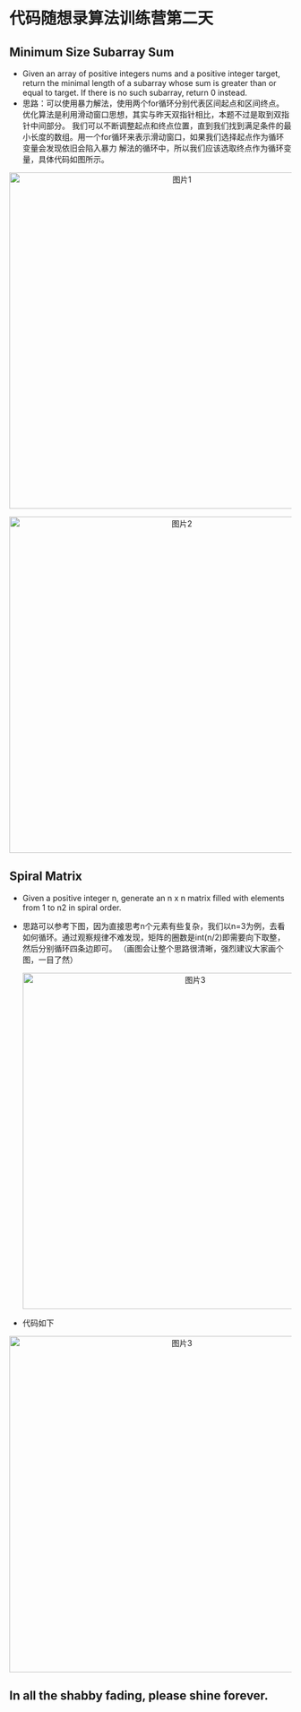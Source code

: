 # 代码随想录算法训练营第二天
## Minimum Size Subarray Sum
* Given an array of positive integers nums and a positive integer target, return the minimal length of a
  subarray whose sum is greater than or equal to target. If there is no such subarray, return 0 instead.
* 思路：可以使用暴力解法，使用两个for循环分别代表区间起点和区间终点。优化算法是利用滑动窗口思想，其实与昨天双指针相比，本题不过是取到双指针中间部分。
  我们可以不断调整起点和终点位置，直到我们找到满足条件的最小长度的数组。用一个for循环来表示滑动窗口，如果我们选择起点作为循环变量会发现依旧会陷入暴力
解法的循环中，所以我们应该选取终点作为循环变量，具体代码如图所示。

<p align="center">
  <img src="https://github.com/user-attachments/assets/f36937a0-fff0-4b46-bf7a-9a90e94b4b55" alt="图片1" width="600">
</p>

<p align="center">
  <img src="https://github.com/user-attachments/assets/c53aae8b-f4b0-42be-8779-1e5b70414d7b" alt="图片2" width="600">
</p>

## Spiral Matrix
* Given a positive integer n, generate an n x n matrix filled with elements from 1 to n2 in spiral order.
* 思路可以参考下图，因为直接思考n个元素有些复杂，我们以n=3为例，去看如何循环。通过观察规律不难发现，矩阵的圈数是int(n/2)即需要向下取整，然后分别循环四条边即可。
  （画图会让整个思路很清晰，强烈建议大家画个图，一目了然）

  <p align="center">
  <img src="https://github.com/user-attachments/assets/746ea714-ce51-43c6-851d-d7279f371da2" alt="图片3" width="600">
</p>

* 代码如下
  
<p align="center">
  <img src="https://github.com/user-attachments/assets/bbf6381f-67da-41a2-b22a-80f9c1e88435" alt="图片3" width="600">
</p>

## In all the shabby fading, please shine forever.
